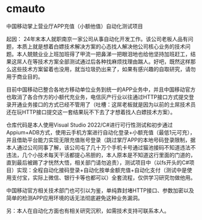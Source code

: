 # cmauto
中国移动掌上营业厅APP充值（小额他值）自动化测试项目

起因：
24年末本人就职南京一家公司从事自动化开发工作。该公司老板人品有问题，本质上就是想着白嫖技术解决方案的心态找人解决他公司核心业务的技术问题。本人兢兢业业上班加班得了甲流一把鼻涕一把眼泪地也给他坚持加班赶工，结果这屌人在等技术方案全部测试通过后各种找麻烦找理由踹人。好吧，既然这样那么这些技术方案留着也没用，就当垃圾扔出来了，如果有感兴趣的自取研究，请勿用于商业目的。

目前中国移动已整合各地方移动单位业务到统一的APP业务中，并且中国移动官方也取消了各合作方的小额代充业务，电信灰产行业以往通过HTTP接口方式提交登录开通业务接口的方式已经不管用了（吐槽：这屌老板就是因为以前的土屌技术员还在玩HTTP接口提交这一套结果玩不下去了才想着找人白嫖技术方案）。

仓库代码是本人使用Visual Studio 2022/C#进行可行性测试和初步通过Appium+ADB方式，使用云手机方案进行自动化登录+小额充值（最低1元可充），并且借助平台能力实现无限充值账号登录（跳过掌厅APP的本地号码登录限制，据本人通过公司同事了解，该公司屯了几十万个手机卡号通过猫池接码不知道违法不违法，几个小技术每天干活都提心吊胆的，本人原本是不知道这行里面的门道的，直到最后被踢了才恍然大悟，相关部门请勿追责），测试项目中（以fs开头的C#项目）实现：全程自动化接码登录+自动化按单金额充值+自动化支付（测试中是使用支付宝，实际上微信、银行卡等也都可以）全套流程，仅供学习研究勿做他用。

中国移动官方相关技术部门也可引以为鉴，单纯靠封堵HTTP接口、参数加密以及简单的检测APP应用环境的话无法彻底避免这种业务漏洞。

另：本人在自动化方面也有相关研究沉积，如需技术支持可联系本人。
